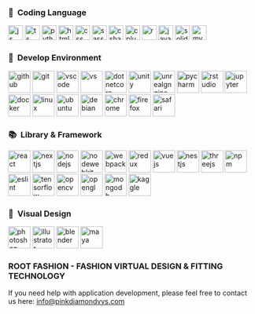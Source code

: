 <h3> &#x1F521; &nbsp;Coding Language</h3>
<p align="left">
         <img src="https://cdn.jsdelivr.net/gh/devicons/devicon/icons/javascript/javascript-plain.svg" alt="js" width="30" height="30"/>
         <img src="https://cdn.jsdelivr.net/gh/devicons/devicon/icons/typescript/typescript-original.svg" alt="ts" width="30" height="30"/>
         <img src="https://cdn.jsdelivr.net/gh/devicons/devicon/icons/python/python-original.svg" alt="python" width="30" height="30"/>
         <img src="https://cdn.jsdelivr.net/gh/devicons/devicon/icons/html5/html5-original.svg" alt="html" width="30" height="30"/>
         <img src="https://cdn.jsdelivr.net/gh/devicons/devicon/icons/css3/css3-original.svg" alt="css" width="30" height="30" />
         <img src="https://cdn.jsdelivr.net/gh/devicons/devicon/icons/sass/sass-original.svg" alt="sass" width="30" height="30"/>
         <img src="https://cdn.jsdelivr.net/gh/devicons/devicon/icons/csharp/csharp-original.svg" alt="csharp" width="30" height="30" />
         <img src="https://cdn.jsdelivr.net/gh/devicons/devicon/icons/cplusplus/cplusplus-original.svg" alt="cplusplus" width="30" height="30"/>
         <img src="https://cdn.jsdelivr.net/gh/devicons/devicon/icons/r/r-original.svg" alt="r" width="30" height="30"/>
         <img src="https://cdn.jsdelivr.net/gh/devicons/devicon/icons/java/java-original.svg" alt="java" width="30" height="30"/>
         <img src="https://cdn.jsdelivr.net/gh/devicons/devicon/icons/solidity/solidity-original.svg" alt="solidity" width="30" height="30" />          
         <img src="https://cdn.jsdelivr.net/gh/devicons/devicon/icons/mysql/mysql-original.svg" alt="mysql" width="30" height="30"/>
           
</p>

<h3> &#x1F305; &nbsp;Develop Environment</h3>
<p align="left">
         <img src="https://cdn.jsdelivr.net/gh/devicons/devicon/icons/github/github-original.svg" alt="github" width="45" height="45"/>
         <img src="https://cdn.jsdelivr.net/gh/devicons/devicon/icons/git/git-original.svg" alt="git" width="45" height="45"/>
         <img src="https://cdn.jsdelivr.net/gh/devicons/devicon/icons/vscode/vscode-original.svg" alt="vscode" width="45" height="45"/>
         <img src="https://cdn.jsdelivr.net/gh/devicons/devicon/icons/visualstudio/visualstudio-plain.svg" alt="vs" width="45" height="45"/>
         <img src="https://cdn.jsdelivr.net/gh/devicons/devicon/icons/dotnetcore/dotnetcore-original.svg" alt="dotnetcore" width="45" height="45"/>
         <img src="https://cdn.jsdelivr.net/gh/devicons/devicon/icons/unity/unity-original.svg" alt="unity" width="45" height="45"/>
         <img src="https://cdn.jsdelivr.net/gh/devicons/devicon/icons/unrealengine/unrealengine-original.svg" alt="unrealgngine" width="45" height="45"/>
         <img src="https://cdn.jsdelivr.net/gh/devicons/devicon/icons/pycharm/pycharm-original.svg" alt="pycharm" width="45" height="45"/>
         <img src="https://cdn.jsdelivr.net/gh/devicons/devicon/icons/rstudio/rstudio-original.svg" alt="rstudio" width="45" height="45"/>
         <img src="https://cdn.jsdelivr.net/gh/devicons/devicon/icons/jupyter/jupyter-original.svg" alt="jupyter" width="45" height="45"/>
         <img src="https://cdn.jsdelivr.net/gh/devicons/devicon/icons/docker/docker-original.svg" alt="docker" width="45" height="45"/>
         <img src="https://cdn.jsdelivr.net/gh/devicons/devicon/icons/linux/linux-original.svg" alt="linux" width="45" height="45"/>
         <img src="https://cdn.jsdelivr.net/gh/devicons/devicon/icons/ubuntu/ubuntu-plain.svg" alt="ubuntu" width="45" height="45"/> 
         <img src="https://cdn.jsdelivr.net/gh/devicons/devicon/icons/debian/debian-original.svg" alt="debian" width="45" height="45"/>
         <img src="https://cdn.jsdelivr.net/gh/devicons/devicon/icons/chrome/chrome-original.svg" alt="chrome" width="45" height="45"/>
         <img src="https://cdn.jsdelivr.net/gh/devicons/devicon/icons/firefox/firefox-original.svg" alt="firefox" width="45" height="45"/>
         <img src="https://cdn.jsdelivr.net/gh/devicons/devicon/icons/safari/safari-original.svg" alt="safari" width="45" height="45"/>
          
</p>

<h3> &#x1F4DA; &nbsp;Library & Framework</h3>
<p align="left">
         <img src="https://cdn.jsdelivr.net/gh/devicons/devicon/icons/react/react-original.svg" alt="react" width="45" height="45"/>
         <img src="https://cdn.jsdelivr.net/gh/devicons/devicon/icons/nextjs/nextjs-original.svg" alt="nextjs" width="45" height="45"/>
         <img src="https://cdn.jsdelivr.net/gh/devicons/devicon/icons/nodejs/nodejs-original.svg" alt="nodejs" width="45" height="45"/>
         <img src="https://cdn.jsdelivr.net/gh/devicons/devicon/icons/nodewebkit/nodewebkit-original.svg" alt="nodewebkit" width="45" height="45"/>
         <img src="https://cdn.jsdelivr.net/gh/devicons/devicon/icons/webpack/webpack-original.svg" alt="webpack" width="45" height="45"/>
         <img src="https://cdn.jsdelivr.net/gh/devicons/devicon/icons/redux/redux-original.svg" alt="redux" width="45" height="45"/>
         <img src="https://cdn.jsdelivr.net/gh/devicons/devicon/icons/vuejs/vuejs-original.svg" alt="vuejs" width="45" height="45"/>
         <img src="https://cdn.jsdelivr.net/gh/devicons/devicon/icons/nestjs/nestjs-plain.svg" alt="nestjs" width="45" height="45"/>
         <img src="https://cdn.jsdelivr.net/gh/devicons/devicon/icons/threejs/threejs-original.svg" alt="threejs" width="45" height="45"/>
         <img src="https://cdn.jsdelivr.net/gh/devicons/devicon/icons/npm/npm-original-wordmark.svg" alt="npm" width="45" height="45"/>
         <img src="https://cdn.jsdelivr.net/gh/devicons/devicon/icons/eslint/eslint-original.svg" alt="eslint" width="45" height="45"/>
         <img src="https://cdn.jsdelivr.net/gh/devicons/devicon/icons/tensorflow/tensorflow-original.svg" alt="tensorflow" width="45" height="45"/>
         <img src="https://cdn.jsdelivr.net/gh/devicons/devicon/icons/opencv/opencv-original.svg" alt="opencv" width="45" height="45"/>
         <img src="https://cdn.jsdelivr.net/gh/devicons/devicon/icons/opengl/opengl-original.svg" alt="opengl" width="45" height="45"/>
         <img src="https://cdn.jsdelivr.net/gh/devicons/devicon/icons/mongodb/mongodb-original.svg" alt="mongodb" width="45" height="45"/>
         <img src="https://cdn.jsdelivr.net/gh/devicons/devicon/icons/kaggle/kaggle-original.svg" alt="kaggle" width="45" height="45"/>
</p>

<h3> &#x1F3A8; &nbsp;Visual Design</h3>
<p align="left">
         <img src="https://cdn.jsdelivr.net/gh/devicons/devicon/icons/photoshop/photoshop-plain.svg" alt="photoshop" width="45" height="45"/>
         <img src="https://cdn.jsdelivr.net/gh/devicons/devicon/icons/illustrator/illustrator-plain.svg" alt="illustrator" width="45" height="45"/>
         <img src="https://cdn.jsdelivr.net/gh/devicons/devicon/icons/blender/blender-original.svg" alt="blender" width="45" height="45"/>
         <img src="https://cdn.jsdelivr.net/gh/devicons/devicon/icons/maya/maya-original.svg" alt="maya" width="45" height="45"/>
</p>

### ROOT FASHION - FASHION VIRTUAL DESIGN & FITTING TECHNOLOGY
If you need help with application development, please feel free to contact us here: 
info@pinkdiamondvvs.com






         
                    

                    
          


<!--
**PINKDIAMONDVVS/PINKDIAMONDVVS** is a ✨ _special_ ✨ repository because its `README.md` (this file) appears on your GitHub profile.

Here are some ideas to get you started:

- 🔭 I’m currently working on ...
- 🌱 I’m currently learning ...
- 👯 I’m looking to collaborate on ...
- 🤔 I’m looking for help with ...
- 💬 Ask me about ...
- 📫 How to reach me: ...
- 😄 Pronouns: ...
- ⚡ Fun fact: ...
-->
